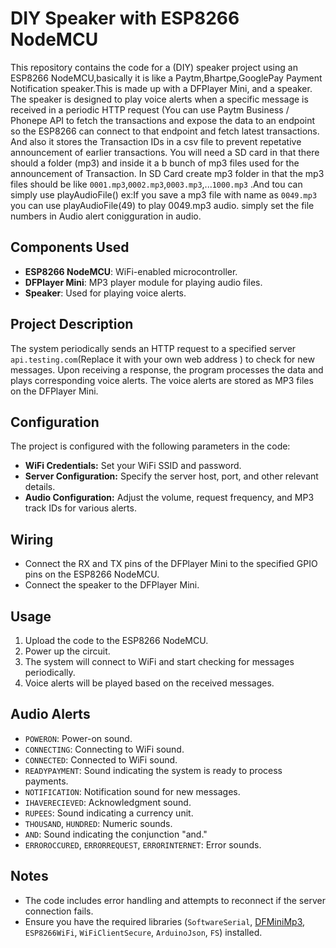 # DIY Speaker with ESP8266 NodeMCU

This repository contains the code for a (DIY) speaker project using an ESP8266 NodeMCU,basically it is like a Paytm,Bhartpe,GooglePay Payment Notification speaker.This is made up with a DFPlayer Mini, and a speaker. The speaker is designed to play voice alerts when a specific message is received in a periodic HTTP request (You can use Paytm Business / Phonepe API to fetch the transactions and expose the data to an endpoint so the ESP8266 can connect to that endpoint and fetch latest transactions. And also it stores the Transaction IDs in a csv file to prevent repetative announcement of earlier transactions. You will need a SD card in that there should a folder (mp3) and inside it a b bunch of mp3 files used for the announcement of Transaction. In SD Card create mp3 folder in that the mp3 files should be like `0001.mp3`,`0002.mp3`,`0003.mp3`,...`1000.mp3` .And tou can simply use playAudioFile(<AUDIOFILENUMBER>) ex:If you save a mp3 file with name as `0049.mp3` you can use playAudioFile(49) to play 0049.mp3 audio. simply set the file numbers in Audio alert conigguration in audio.

## Components Used
- **ESP8266 NodeMCU**: WiFi-enabled microcontroller.
- **DFPlayer Mini**: MP3 player module for playing audio files.
- **Speaker**: Used for playing voice alerts.

## Project Description
The system periodically sends an HTTP request to a specified server `api.testing.com`(Replace it with your own web address ) to check for new messages. Upon receiving a response, the program processes the data and plays corresponding voice alerts. The voice alerts are stored as MP3 files on the DFPlayer Mini.

## Configuration
The project is configured with the following parameters in the code:

- **WiFi Credentials:** Set your WiFi SSID and password.
- **Server Configuration:** Specify the server host, port, and other relevant details.
- **Audio Configuration:** Adjust the volume, request frequency, and MP3 track IDs for various alerts.

## Wiring
- Connect the RX and TX pins of the DFPlayer Mini to the specified GPIO pins on the ESP8266 NodeMCU.
- Connect the speaker to the DFPlayer Mini.

## Usage
1. Upload the code to the ESP8266 NodeMCU.
2. Power up the circuit.
3. The system will connect to WiFi and start checking for messages periodically.
4. Voice alerts will be played based on the received messages.

## Audio Alerts
- `POWERON`: Power-on sound.
- `CONNECTING`: Connecting to WiFi sound.
- `CONNECTED`: Connected to WiFi sound.
- `READYPAYMENT`: Sound indicating the system is ready to process payments.
- `NOTIFICATION`: Notification sound for new messages.
- `IHAVERECIEVED`: Acknowledgment sound.
- `RUPEES`: Sound indicating a currency unit.
- `THOUSAND`, `HUNDRED`: Numeric sounds.
- `AND`: Sound indicating the conjunction "and."
- `ERROROCCURED`, `ERRORREQUEST`, `ERRORINTERNET`: Error sounds.

## Notes
- The code includes error handling and attempts to reconnect if the server connection fails.
- Ensure you have the required libraries (`SoftwareSerial`, [DFMiniMp3](https://github.com/Makuna/DFMiniMp3), `ESP8266WiFi`, `WiFiClientSecure`, `ArduinoJson`, `FS`) installed.
